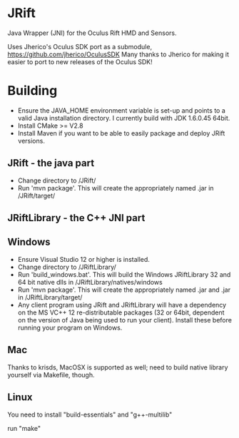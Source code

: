 JRift
=====

Java Wrapper (JNI) for the Oculus Rift HMD and Sensors.

Uses Jherico's Oculus SDK port as a submodule, https://github.com/jherico/OculusSDK
Many thanks to Jherico for making it easier to port to new releases of the Oculus SDK! 


Building
========

- Ensure the JAVA_HOME environment variable is set-up and points to a valid Java installation directory. I currently build with JDK 1.6.0.45 64bit.
- Install CMake >= V2.8
- Install Maven if you want to be able to easily package and deploy JRift versions.

JRift - the java part
---------------------

- Change directory to <JRift root>/JRift/
- Run 'mvn package'. This will create the appropriately named <JRift-version>.jar in <JRift root>/JRift/target/

JRiftLibrary - the C++ JNI part
-------------------------------

Windows
-------

- Ensure Visual Studio 12 or higher is installed. 
- Change directory to <JRift root>/JRiftLibrary/
- Run 'build_windows.bat'. This will build the Windows JRiftLibrary 32 and 64 bit native dlls in <JRift root>/JRiftLibrary/natives/windows
- Run 'mvn package'. This will create the appropriately named <JRiftLibrary-version>.jar and <JRiftLibrary-version-windows-natives>.jar in <JRift root>/JRiftLibrary/target/
- Any client program using JRift and JRiftLibrary will have a dependency on the MS VC++ 12 re-distributable packages (32 or 64bit, dependent on the version of Java being used to run your client). Install these before running your program on Windows.

Mac
---

Thanks to krisds, MacOSX is supported as well; need to build native library yourself via Makefile, though.

Linux
-----

You need to install "build-essentials" and "g++-multilib"

run "make"

